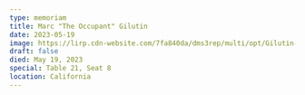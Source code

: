 ```yaml
---
type: memoriam
title: Marc "The Occupant" Gilutin
date: 2023-05-19
image: https://lirp.cdn-website.com/7fa840da/dms3rep/multi/opt/Gilutin-1920w.jpg
draft: false
died: May 19, 2023
special: Table 21, Seat 8
location: California
---
```


